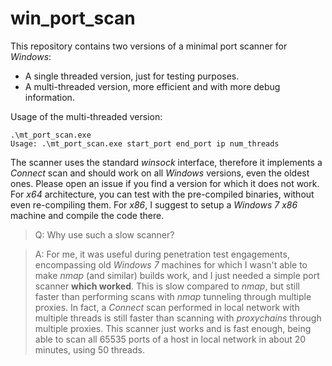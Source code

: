 # win_port_scan
This repository contains two versions of a minimal port scanner for *Windows*:

- A single threaded version, just for testing purposes.
- A multi-threaded version, more efficient and with more debug information.

Usage of the multi-threaded version:
```
.\mt_port_scan.exe
Usage: .\mt_port_scan.exe start_port end_port ip num_threads
```

The scanner uses the standard *winsock* interface, therefore it implements a *Connect* scan and should work on all *Windows* versions, even the oldest ones. Please open an issue if you find a version for which it does not work. For *x64* architecture, you can test with the pre-compiled binaries, without even re-compiling them. For *x86*, I suggest to setup a *Windows 7 x86* machine and compile the code there.

> Q: Why use such a slow scanner?

> A: For me, it was useful during penetration test engagements, encompassing old *Windows 7* machines for which I wasn't able to make *nmap* (and similar) builds work, and I just needed a simple port scanner **which worked**. This is slow compared to *nmap*, but still faster than performing scans with *nmap* tunneling through multiple proxies. In fact, a *Connect* scan performed in local network with multiple threads is still faster than scanning with *proxychains* through multiple proxies. This scanner just works and is fast enough, being able to scan all 65535 ports of a host in local network in about 20 minutes, using 50 threads.
